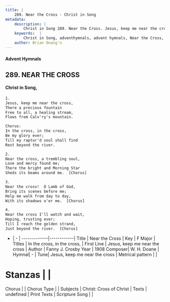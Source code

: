 ```yaml
---
title: |
    289. Near the Cross - Christ in Song
metadata:
    description: |
        Christ in Song 289. Near the Cross. Jesus, keep me near the cross, There a precious fountain Free to all, a healing stream, Flows from Calv'ry's mountain. Chorus: In the cross, in the cross, Be my glory ever; Till my raptur'd soul shall find Rest beyond the river.
    keywords:  |
        Christ in Song, adventhymnals, advent hymnals, Near the Cross, Jesus, keep me near the cross. In the cross, in the cross,
    author: Brian Onang'o
---
```


#### Advent Hymnals
## 289. NEAR THE CROSS
####  Christ in Song,

```txt
1.
Jesus, keep me near the cross,
There a precious fountain
Free to all, a healing stream,
Flows from Calv'ry's mountain.

Chorus:
In the cross, in the cross,
Be my glory ever;
Till my raptur'd soul shall find
Rest beyond the river.

2.
Near the cross, a trembling soul,
Love and mercy found me;
There the bright and Morning Star
Sheds its beams around me.  [Chorus]

3.
Near the cross!  O Lamb of God,
Bring its scenes before me;
Help me walk from day to day,
With its shadows o'er me.  [Chorus]

4.
Near the cross I'll watch and wait,
Hoping, trusting ever;
Till I reach the golden strand,
Just beyond the river.  [Chorus]

```

- |   -  |
-------------|------------|
Title | Near the Cross |
Key | F Major |
Titles | In the cross, in the cross, |
First Line | Jesus, keep me near the cross |
Author | Fanny J. Crosby
Year | 1908
Composer| W. H. Doane |
Hymnal|  - |
Tune| Jesus, keep me near the cross |
Metrical pattern | |
# Stanzas |  |
Chorus |  |
Chorus Type |  |
Subjects | Christ: Cross of Christ |
Texts | undefined |
Print Texts | 
Scripture Song |  |
    
